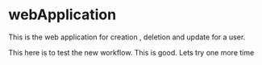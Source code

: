 # webApplication

This is the web application for creation , deletion and update for a user.

This here is to test the new workflow. This is good. Lets try one more time